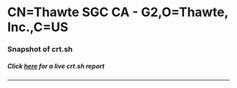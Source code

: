 # CN=Thawte SGC CA - G2,O=Thawte\, Inc.,C=US
### Snapshot of crt.sh
##### Click [here](https://crt.sh/?serial=7B46C4161235EB1C7D535CAF948E7AAC) for a live crt.sh report

---
